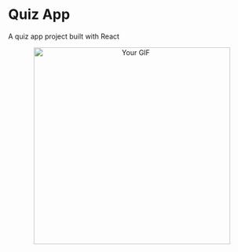 # Quiz App

A quiz app project built with React

<p align="center">
  <img src="https://github.com/mohammadnazm/quiz-app/assets/63538356/6487e59d-e8ff-49e1-8b0a-621d5f2c7c6f" alt="Your GIF" width="400" />
</p>
